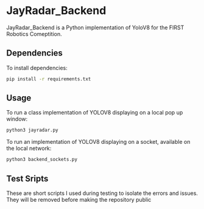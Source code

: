# JayRadar_Backend

JayRadar_Backend is a Python implementation of YoloV8 for the FIRST Robotics Comeptition.

## Dependencies

To install dependencies:

```bash
pip install -r requirements.txt
```

## Usage

To run a class implementation of YOLOV8 displaying on a local pop up window:

```bash
python3 jayradar.py
```

To run an implementation of YOLOV8 displaying on a socket, available on the local network:

```bash
python3 backend_sockets.py
```

## Test Sripts

These are short scripts I used during testing to isolate the errors and issues.
They will be removed before making the repository public